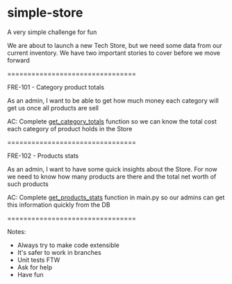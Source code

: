 # simple-store
A very simple challenge for fun

We are about to launch a new Tech Store, but we need some data from our current inventory.
We have two important stories to cover before we move forward

================================

FRE-101 - Category product totals

As an admin, I want to be able to get how much money each category will get us once all products are sell

AC:
Complete [get_category_totals](main.py) function so we can know the total cost each category of product holds in
the Store

================================

FRE-102 - Products stats

As an admin, I want to have some quick insights about the Store. For now we need to know how many products are there
and the total net worth of such products

AC:
Complete [get_products_stats](main.py) function in main.py so our admins can get this information quickly from the DB

================================

Notes:
- Always try to make code extensible
- It's safer to work in branches
- Unit tests FTW
- Ask for help
- Have fun
